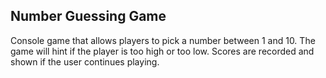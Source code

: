 ## Number Guessing Game

Console game that allows players to pick a number between 1 and 10. The game will hint if the player is too high or too low. Scores are recorded and shown if the user continues playing.
